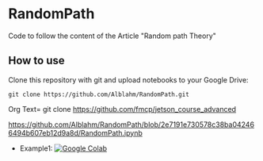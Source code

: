 # RandomPath
Code to follow the content of the Article "Random path Theory"

## How to use

Clone this repository with git and upload notebooks to your Google Drive:

```
git clone https://github.com/Alblahm/RandomPath.git
```

Org Text=
git clone https://github.com/fmcp/jetson_course_advanced


https://github.com/Alblahm/RandomPath/blob/2e7191e730578c38ba042466494b607eb12d9a8d/RandomPath.ipynb

* Example1: [![Google Colab](https://colab.research.google.com/assets/colab-badge.svg)](https://colab.research.google.com/drive/1O60VH-dH2JrTpcKJh9LCqdxsq2RVlgcv)
